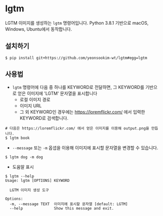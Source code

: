 # lgtm

LGTM 이미지를 생성하는 `lgtm` 명령어입니다.
Python 3.8.1 기반으로 macOS, Windows, Ubuntu에서 동작합니다.

## 설치하기

```shell
$ pip install git+https://github.com/yeonsookim-wt/lgtm#egg=lgtm
```

## 사용법

* `lgtm` 명령어에 다음 중 하나를 KEYWORD로 전달하면, 그 KEYWORD를 기반으로 얻은 이미지에 'LGTM' 문자열을 표시합니다
    * 로컬 이미지 경로
    * 이미지 URL
    * 그 외 KEYWORD인 경우에는 https://loremflickr.com/ 에서 입력한 KEYWORD로 검색합니다.

```shell
# 다음은 https://loremflickr.com/ 에서 얻은 이미지를 이용해 output.png을 만듭니다.
$ lgtm book
```

* `--message` 또는 `-m` 옵셥을 이용해 이미지에 표시할 문자열을 변경할 수 있습니다.

```shell
$ lgtm dog -m dog
```

* 도움말 표시

```shell
$ lgtm --help
Usage: lgtm [OPTIONS] KEYWORD

  LGTM 이미지 생성 도구

Options:
  -m, --message TEXT  이미지에 표시할 문자열 [default: LGTM]
  --help              Show this message and exit.
```
